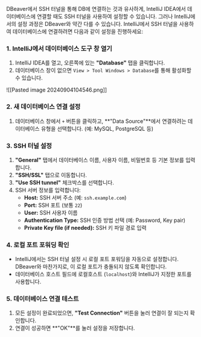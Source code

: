 

DBeaver에서 SSH 터널을 통해 DB에 연결하는 것과 유사하게, IntelliJ IDEA에서 데이터베이스에 연결할 때도 SSH 터널을 사용하여 설정할 수 있습니다. 그러나 IntelliJ에서의 설정 과정은 DBeaver와 약간 다를 수 있습니다. IntelliJ에서 SSH 터널을 사용하여 데이터베이스에 연결하려면 다음과 같이 설정을 진행하세요:

### 1. IntelliJ에서 데이터베이스 도구 창 열기

1. IntelliJ IDEA를 열고, 오른쪽에 있는 **"Database"** 탭을 클릭합니다.
2. 데이터베이스 창이 없으면 `View > Tool Windows > Database`를 통해 활성화할 수 있습니다.

![[Pasted image 20240904104546.png]]


### 2. 새 데이터베이스 연결 설정

1. 데이터베이스 창에서 `+` 버튼을 클릭하고, **"Data Source"**에서 연결하려는 데이터베이스 유형을 선택합니다. (예: MySQL, PostgreSQL 등)


### 3. SSH 터널 설정

1. **"General"** 탭에서 데이터베이스 이름, 사용자 이름, 비밀번호 등 기본 정보를 입력합니다.
2. **"SSH/SSL"** 탭으로 이동합니다.
3. **"Use SSH tunnel"** 체크박스를 선택합니다.
4. SSH 서버 정보를 입력합니다:
    - **Host:** SSH 서버 주소 (예: `ssh.example.com`)
    - **Port:** SSH 포트 (보통 `22`)
    - **User:** SSH 사용자 이름
    - **Authentication Type:** SSH 인증 방법 선택 (예: Password, Key pair)
    - **Private Key file (if needed):** SSH 키 파일 경로 입력

### 4. 로컬 포트 포워딩 확인

- IntelliJ에서는 SSH 터널 설정 시 로컬 포트 포워딩을 자동으로 설정합니다. DBeaver와 마찬가지로, 이 로컬 포트가 충돌되지 않도록 확인합니다.
- 데이터베이스 호스트 필드에 로컬호스트 (`localhost`)와 IntelliJ가 지정한 포트를 사용합니다.

### 5. 데이터베이스 연결 테스트

1. 모든 설정이 완료되었으면, **"Test Connection"** 버튼을 눌러 연결이 잘 되는지 확인합니다.
2. 연결이 성공하면 **"OK"**를 눌러 설정을 저장합니다.